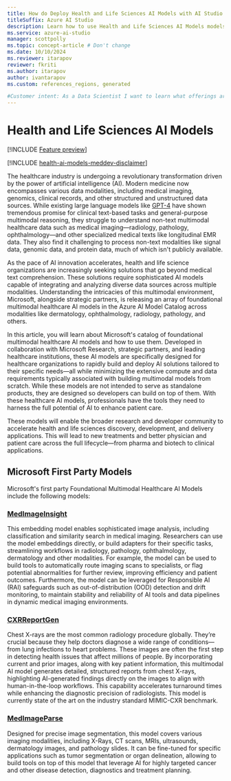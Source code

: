 ```yaml
---
title: How do Deploy Health and Life Sciences AI Models with AI Studio
titleSuffix: Azure AI Studio
description: Learn how to use Health and Life Sciences AI Models models with Azure AI Studio.
ms.service: azure-ai-studio
manager: scottpolly
ms.topic: concept-article # Don't change
ms.date: 10/10/2024
ms.reviewer: itarapov
reviewer: fkriti
ms.author: itarapov
author: ivantarapov
ms.custom: references_regions, generated

#Customer intent: As a Data Scientist I want to learn what offerings are available within Health and Life Sciences AI Model offerings so that I can use them as the basis for my own AI solutions
---
```


# Health and Life Sciences AI Models

[!INCLUDE [Feature preview](~/reusable-content/ce-skilling/azure/includes/ai-studio/includes/feature-preview.md)]

[!INCLUDE [health-ai-models-meddev-disclaimer](../../includes/health-ai-models-meddev-disclaimer.md)]

The healthcare industry is undergoing a revolutionary transformation driven by the power of artificial intelligence (AI). Modern medicine now encompasses various data modalities, including medical imaging, genomics, clinical records, and other structured and unstructured data sources. While existing large language models like [GPT-4](https://learn.microsoft.com/en-us/azure/ai-services/openai/concepts/models?tabs=python-secure#gpt-4o-and-gpt-4-turbo) have shown tremendous promise for clinical text-based tasks and general-purpose multimodal reasoning, they struggle to understand non-text multimodal healthcare data such as medical imaging—radiology, pathology, ophthalmology—and other specialized medical texts like longitudinal EMR data. They also find it challenging to process non-text modalities like signal data, genomic data, and protein data, much of which isn't publicly available.

As the pace of AI innovation accelerates, health and life science organizations are increasingly seeking solutions that go beyond medical text comprehension. These solutions require sophisticated AI models capable of integrating and analyzing diverse data sources across multiple modalities. Understanding the intricacies of this multimodal environment, Microsoft, alongside strategic partners, is releasing an array of foundational multimodal healthcare AI models in the Azure AI Model Catalog across modalities like dermatology, ophthalmology, radiology, pathology, and others.

In this article, you will learn about Microsoft's catalog of foundational multimodal healthcare AI models and how to use them. Developed in collaboration with Microsoft Research, strategic partners, and leading healthcare institutions, these AI models are specifically designed for healthcare organizations to rapidly build and deploy AI solutions tailored to their specific needs—all while minimizing the extensive compute and data requirements typically associated with building multimodal models from scratch. While these models are not intended to serve as standalone products, they are designed so developers can build on top of them. With these healthcare AI models, professionals have the tools they need to harness the full potential of AI to enhance patient care.

These models will enable the broader research and developer community to accelerate health and life sciences discovery, development, and delivery applications. This will lead to new treatments and better physician and patient care across the full lifecycle—from pharma and biotech to clinical applications.


## Microsoft First Party Models

Microsoft's first party Foundational Multimodal Healthcare AI Models include the following models:

### [MedImageInsight](./deploy-medimageinsight.md)
This embedding model enables sophisticated image analysis, including classification and similarity search in medical imaging. Researchers can use the model embeddings directly, or build adapters for their specific tasks, streamlining workflows in radiology, pathology, ophthalmology, dermatology and other modalities. For example, the model can be used to build tools to automatically route imaging scans to specialists, or flag potential abnormalities for further review, improving efficiency and patient outcomes. Furthermore, the model can be leveraged for Responsible AI (RAI) safeguards such as out-of-distribution (OOD) detection and drift monitoring, to maintain stability and reliability of AI tools and data pipelines in dynamic medical imaging environments.  

### [CXRReportGen](./deploy-cxrreportgen.md)
Chest X-rays are the most common radiology procedure globally. They’re crucial because they help doctors diagnose a wide range of conditions—from lung infections to heart problems. These images are often the first step in detecting health issues that affect millions of people. By incorporating current and prior images, along with key patient information, this multimodal AI model generates detailed, structured reports from chest X-rays, highlighting AI-generated findings directly on the images to align with human-in-the-loop workflows. This capability accelerates turnaround times while enhancing the diagnostic precision of radiologists. This model is currently state of the art on the industry standard MIMIC-CXR benchmark. 

### [MedImageParse](./deploy-medimageparse.md)
Designed for precise image segmentation, this model covers various imaging modalities, including X-Rays, CT scans, MRIs, ultrasounds, dermatology images, and pathology slides. It can be fine-tuned for specific applications such as tumor segmentation or organ delineation, allowing to build tools on top of this model that leverage AI for highly targeted cancer and other disease detection, diagnostics and treatment planning.